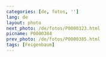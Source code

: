 ```yaml
---
categories: [de, fotos, '']
lang: de
layout: photo
next_photo: /de/fotos/P0000323.html
picname: P0000384
prev_photo: /de/fotos/P0000385.html
tags: [Feigenbaum]
---
```

